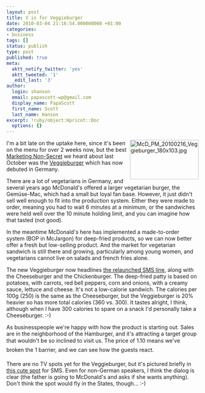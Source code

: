 ```yaml
---
layout: post
title: V is for Veggieburger
date: 2010-03-04 21:16:54.000000000 +01:00
categories:
- business
tags: []
status: publish
type: post
published: true
meta:
  aktt_notify_twitter: 'yes'
  aktt_tweeted: '1'
  _edit_last: '3'
author:
  login: shanson
  email: papascott-wp@gmail.com
  display_name: PapaScott
  first_name: Scott
  last_name: Hanson
excerpt: !ruby/object:Hpricot::Doc
  options: {}
---
```

<p><a href="http://www.mcdonalds.de/produkte/produktfinder.html#/veggieburger"><img src="http://www.papascott.de/wordpress/wp-content/uploads/2010/03/McD_PM_20100216_Veggieburger_180x103.jpg" alt="McD_PM_20100216_Veggieburger_180x103.jpg" border="0" width="180" height="103" align="right" /></a>I'm a bit late on the uptake here, since it's been on the menu for over 2 weeks now, but the best <a href="http://www.papascott.de/archives/2009/10/21/marketing-non-secrets/">Marketing Non-Secret</a> we heard about last October was the <a href="http://www.mcdonalds.de/produkte/produktfinder.html#/veggieburger">Veggieburger</a> which has now debuted in Germany.</p>
<p>There are a lot of vegetarians in Germany, and several years ago McDonald's offered a larger vegetarian burger, the Gemüse-Mac, which had a small but loyal fan base. However, it just didn't sell well enough to fit into the production system. Either they were made to order, meaning you had to wait 6 minutes at a minimum, or the sandwiches were held well over the 10 minute holding limit, and you can imagine how that tasted (not good).</p>
<p>In the meantime McDonald's here has implemented a made-to-order system (BOP in McJargon) for deep-fried products, so we can now better offer a fresh but low-selling product. And the market for vegetarian sandwich is still there and growing, particularly among young women, and vegetarians cannot live on salads and french fries alone.</p>
<p>The new Veggieburger now headlines <a href="http://www.papascott.de/archives/2009/11/12/marketing-non-secrets-3/">the relaunched SMS line</a>, along with the Cheeseburger and the Chickenburger. The deep-fried patty is based on potatoes, with carrots, red bell peppers, corn and onions, with a creamy sauce, lettuce and cheese. It's not a low-calorie sandwich. The calories per 100g (250) is the same as the Cheeseburger, but the Veggieburger is 20% heavier so has more total calories (360 vs. 300). It tastes alright, I think, although when I have 300 calories to spare on a snack I'd personally take a Cheeseburger. :-)</p>
<p>As businesspeople we're happy with how the product is starting out. Sales are in the neighborhood of the Hamburger, and it's attracting a target group that wouldn't be so inclined to visit us. The price of 1.10 means we've broken the 1 barrier, and we can see how the guests react.</p>
<p>There are no TV spots yet for the Veggieburger, but it's pictured briefly in <a href="http://www.youtube.com/watch?v=zGzdP41MKrw">this cute spot</a> for SMS. Even for non-German speakers, I think the dialog is clear (the father is going to McDonald's and asks if she wants anything). Don't think the spot would fly in the States, though... :-)</p>
<p><object width="480" height="385"><param name="movie" value="http://www.youtube.com/v/zGzdP41MKrw&hl=en_US&fs=1&" /><param name="allowFullScreen" value="true" /><param name="allowscriptaccess" value="always" /><embed src="http://www.youtube.com/v/zGzdP41MKrw&hl=en_US&fs=1&" type="application/x-shockwave-flash" allowscriptaccess="always" allowfullscreen="true" width="480" height="385"></embed></object></p>
